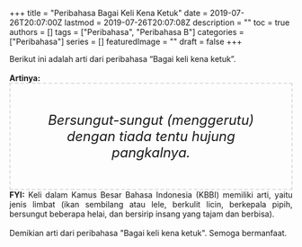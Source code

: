 +++
title = "Peribahasa Bagai Keli Kena Ketuk"
date = 2019-07-26T20:07:00Z
lastmod = 2019-07-26T20:07:08Z
description = ""
toc = true
authors = []
tags = ["Peribahasa", "Peribahasa B"]
categories = ["Peribahasa"]
series = []
featuredImage = ""
draft = false
+++

<div dir="ltr" style="text-align: left;" trbidi="on"><div style="text-align: justify;">Berikut ini adalah arti dari peribahasa “Bagai keli kena ketuk”.</div><br /><div style="text-align: justify;"><b>Artinya:</b></div><div style="border: 2px dashed #ddd; font-size: 24px; height: auto; margin: 0 auto; padding: 50px; text-align: center; width: auto;"><i>Bersungut-sungut (menggerutu) dengan tiada tentu hujung pangkalnya.</i></div><div style="text-align: justify;"><b>FYI:</b> Keli dalam Kamus Besar Bahasa Indonesia (KBBI) memiliki arti, yaitu jenis limbat (ikan sembilang atau lele, berkulit licin, berkepala pipih, bersungut beberapa helai, dan bersirip insang yang tajam dan berbisa).<br /><br /></div><div style="text-align: justify;">Demikian arti dari peribahasa "Bagai keli kena ketuk". Semoga bermanfaat.</div></div>
